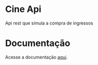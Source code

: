 # Cine Api

Api rest que simula a compra de ingressos

# Documentação

Acesse a documentação [aqui](https://documenter.getpostman.com/view/23892715/2s8YYJrNqE).